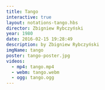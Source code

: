 ```yaml
---
title: Tango
interactive: true
layout: notations-tango.hbs
director: Zbigniew Rybczyński
year: 1980
date: 2016-02-15 19:28:49
description: by Zbigniew Rybczyński
imgName: tango
poster: tango-poster.jpg
videos:
  - mp4: tango.mp4
  - webm: tango.webm
  - ogg: tango.ogg
---
```

